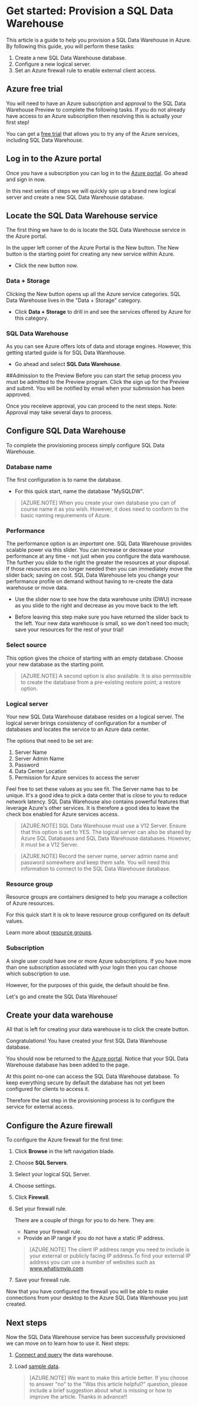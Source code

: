 <properties
   pageTitle="Get started: Provision a SQL Data Warehouse | Microsoft Azure"
   description="Provision a SQL Data Warehouse by following these steps and guidelines."
   services="sql-data-warehouse"
   documentationCenter="NA"
   authors="lodipalm"
   manager="barbkess"
   editor=""/>

<tags
   ms.service="sql-data-warehouse"
   ms.devlang="NA"
   ms.topic="hero-article"
   ms.tgt_pltfrm="NA"
   ms.workload="data-services"
   ms.date="09/18/2015"
   ms.author="JRJ@BigBangData.co.uk;barbkess"/>

# Get started: Provision a SQL Data Warehouse #

This article is a guide to help you provision a SQL Data Warehouse in Azure. By following this guide, you will perform these tasks:

1. Create a new SQL Data Warehouse database.
2. Configure a new logical server.
3. Set an Azure firewall rule to enable external client access.

## Azure free trial ##
You will need to have an Azure subscription and approval to the SQL Data Warehouse Preview to complete the following tasks. If you do not already have access to an Azure subscription then resolving this is actually your first step!

You can get a [free trial][] that allows you to try any of the Azure services, including SQL Data Warehouse.


## Log in to the Azure portal ##

Once you have a subscription you can log in to the [Azure portal][]. Go ahead and sign in now.

In this next series of steps we will quickly spin up a brand new logical server and create a new SQL Data Warehouse database.

## Locate the SQL Data Warehouse service

The first thing we have to do is locate the SQL Data Warehouse service in the Azure portal.

In the upper left corner of the Azure Portal is the New button. The New button is the starting point for creating any new service within Azure.

- Click the new button now.

### Data + Storage

Clicking the New button opens up all the Azure service categories. SQL Data Warehouse lives in the "Data + Storage" category.

- Click **Data + Storage** to drill in and see the services offered by Azure for this category.

### SQL Data Warehouse

As you can see Azure offers lots of data and storage engines. However, this getting started guide is for SQL Data Warehouse.

- Go ahead and select **SQL Data Warehouse**. 

##Admission to the Preview
Before you can start the setup process you must be admitted to the Preview program. Click the sign up for the Preview and submit. You will be notified by email when your submission has been approved.

Once you receieve approval, you can proceed to the next steps. Note: Approval may take several days to process.

## Configure SQL Data Warehouse

To complete the provisioning process simply configure SQL Data Warehouse.


### Database name

The first configuration is to name the database.



- For this quick start, name the database "MySQLDW".


> [AZURE.NOTE] When you create your own database you can of course name it as you wish. However, it does need to conform to the basic naming requirements of Azure.

### Performance

The performance option is an *important* one. SQL Data Warehouse provides scalable power via this slider. You can increase or decrease your performance at any time - not just when you configure the data warehouse. The further you slide to the right the greater the resources at your disposal. If those resources are no longer needed then you can immediately move the slider back; saving on cost. SQL Data Warehouse lets you change your performance profile on demand without having to re-create the data warehouse or move data.

- Use the slider now to see how the data warehouse units (DWU) increase as you slide to the right and decrease as you move back to the left.

- Before leaving this step make sure you have returned the slider back to the left. Your new data warehouse is small,  so we don't need too much; save your resources for the rest of your trial!

### Select source

This option gives the choice of starting with an empty database. Choose your new database as the starting point.

> [AZURE.NOTE] A second option is also available. It is also permissible to create the database from a pre-existing restore point; a restore option.

### Logical server

Your new SQL Data Warehouse database resides on a logical server. The logical server brings consistency of configuration for a number of databases and locates the service to an Azure data center.

The options that need to be set are:
1. Server Name
2. Server Admin Name
3. Password
4. Data Center Location
5. Permission for Azure services to access the server

Feel free to set these values as you see fit. The Server name has to be unique. It's a good idea to pick a data center that is close to you to reduce network latency. SQL Data Warehouse also contains powerful features that leverage Azure's other services. It is therefore a good idea to leave the check box enabled for Azure services access.

> [AZURE.NOTE] SQL Data Warehouse must use a V12 Server. Ensure that this option is set to YES. The logical server can also be shared by Azure SQL Databases and SQL Data Warehouse databases. However, it must be a V12 Server.

> [AZURE.NOTE] Record the server name, server admin name and password somewhere and keep them safe. You will need this information to connect to the SQL Data Warehouse database.

### Resource group
Resource groups are containers designed to help you manage a collection of Azure resources.

For this quick start it is ok to leave resource group configured on its default values.

Learn more about [resource groups](../azure-portal/resource-group-portal.md).

### Subscription
A single user could have one or more Azure subscriptions. If you have more than one subscription associated with your login then you can choose which subscription to use.

However, for the purposes of this guide, the default should be fine.

Let's go and create the SQL Data Warehouse!

## Create your data warehouse ##
All that is left for creating your data warehouse is to click the create button.

Congratulations! You have created your first SQL Data Warehouse database.

You should now be returned to the [Azure portal][]. Notice that your SQL Data Warehouse database has been added to the page.


At this point no-one can access the SQL Data Warehouse database. To keep everything secure by default the database has not yet been configured for clients to access it.

Therefore the last step in the provisioning process is to configure the service for external access.

## Configure the Azure firewall ##

To configure the Azure firewall for the first time:

1. Click **Browse** in the left navigation blade.

2. Choose **SQL Servers**.

3. Select your logical SQL Server.

4. Choose settings.

5. Click **Firewall**.

6. Set your firewall rule.

    There are a couple of things for you to do here. They are:
    - Name your firewall rule.
    - Provide an IP range if you do not have a static IP address.

    > [AZURE.NOTE] The client IP address range you need to include is your external or publicly facing IP address.To find your external IP address you can use a number of websites such as <a href="http://www.whatismyip.com" target="\_blank">www.whatismyip.com</a>

7. Save your firewall rule.


Now that you have configured the firewall you will be able to make connections from your desktop to the Azure SQL Data Warehouse you just created.

## Next steps

Now the SQL Data Warehouse service has been successfully provisioned we can move on to learn how to use it.
Next steps:

1. [Connect and query][] the data warehouse.
2. Load [sample data].

	> [AZURE.NOTE] We want to make this article better. If you choose to answer "no" to the "Was this article helpful?" question, please include a brief suggestion about what is missing or how to improve the article. Thanks in advance!!

<!--Image references-->


<!-- Articles -->
[Connect and query]: sql-data-warehouse-get-started-connect-query.md
[sample data]: ./sql-data-warehouse-get-started-load-samples.md  

<!--External links-->
[free trial]: https://azure.microsoft.com/en-us/pricing/free-trial/
[Azure portal]: https://portal.azure.com/

